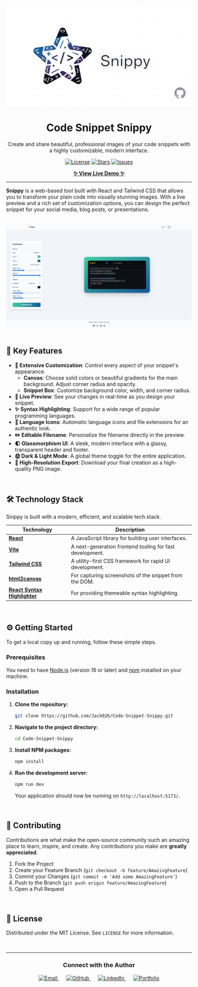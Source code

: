 <div align="center">
  <br />
  <img src="https://github.com/Jack026/Code-Snippet-Snippy/blob/main/logogit.png" alt="Snippy Banner" width="600"/>
  <br />

  <h1 align="center">Code Snippet Snippy</h1>

  <p align="center">
    Create and share beautiful, professional images of your code snippets with a highly customizable, modern interface.
  </p>

  <!-- Badges -->
  <p align="center">
    <a href="https://github.com/Jack026/Code-Snippet-Snippy/blob/main/LICENSE"><img src="https://img.shields.io/github/license/Jack026/Code-Snippet-Snippy?style=for-the-badge&color=blue" alt="License"></a>
    <a href="https://github.com/Jack026/Code-Snippet-Snippy/stargazers"><img src="https://img.shields.io/github/stars/Jack026/Code-Snippet-Snippy?style=for-the-badge&color=yellow" alt="Stars"></a>
    <a href="https://github.com/Jack026/Code-Snippet-Snippy/issues"><img src="https://img.shields.io/github/issues/Jack026/Code-Snippet-Snippy?style=for-the-badge&color=orange" alt="Issues"></a>
  </p>

  <p align="center">
    <a href="https://snippy-sjs.netlify.app" target="_blank"><strong>✨ View Live Demo ✨</strong></a>
  </p>
</div>

---

**Snippy** is a web-based tool built with React and Tailwind CSS that allows you to transform your plain code into visually stunning images. With a live preview and a rich set of customization options, you can design the perfect snippet for your social media, blog posts, or presentations.

<br/>

<div align="center">
  <img src="https://github.com/Jack026/Code-Snippet-Snippy/blob/main/pic/light.png" alt="Snippy Light Mode Screenshot" width="700"/>
</div>

<br/>

## 🚀 Key Features

-   **🎨 Extensive Customization**: Control every aspect of your snippet's appearance.
    -   **Canvas**: Choose solid colors or beautiful gradients for the main background. Adjust corner radius and opacity.
    -   **Snippet Box**: Customize background color, width, and corner radius.
-   **🌈 Live Preview**: See your changes in real-time as you design your snippet.
-   **✨ Syntax Highlighting**: Support for a wide range of popular programming languages.
-   **🎴 Language Icons**: Automatic language icons and file extensions for an authentic look.
-   **✏️ Editable Filename**: Personalize the filename directly in the preview.
-   **🌓 Glassmorphism UI**: A sleek, modern interface with a glassy, transparent header and footer.
-   **🌞 Dark & Light Mode**: A global theme toggle for the entire application.
-   **📲 High-Resolution Export**: Download your final creation as a high-quality PNG image.

<br/>

## 🛠️ Technology Stack

Snippy is built with a modern, efficient, and scalable tech stack.

| Technology                                               | Description                              |
| -------------------------------------------------------- | ---------------------------------------- |
| **[React](https://react.dev/)**                          | A JavaScript library for building user interfaces. |
| **[Vite](https://vitejs.dev/)**                          | A next-generation frontend tooling for fast development. |
| **[Tailwind CSS](https://tailwindcss.com/)**             | A utility-first CSS framework for rapid UI development. |
| **[html2canvas](https://html2canvas.hertzen.com/)**      | For capturing screenshots of the snippet from the DOM. |
| **[React Syntax Highlighter](https://github.com/react-syntax-highlighter/react-syntax-highlighter)** | For providing themeable syntax highlighting. |

<br/>

## ⚙️ Getting Started

To get a local copy up and running, follow these simple steps.

### Prerequisites

You need to have [Node.js](https://nodejs.org/) (version 16 or later) and [npm](https://www.npmjs.com/) installed on your machine.

### Installation

1.  **Clone the repository:**
    ```sh
    git clone https://github.com/Jack026/Code-Snippet-Snippy.git
    ```
2.  **Navigate to the project directory:**
    ```sh
    cd Code-Snippet-Snippy
    ```
3.  **Install NPM packages:**
    ```sh
    npm install
    ```
4.  **Run the development server:**
    ```sh
    npm run dev
    ```
    Your application should now be running on `http://localhost:5173/`.

<br/>

## 🤝 Contributing

Contributions are what make the open-source community such an amazing place to learn, inspire, and create. Any contributions you make are **greatly appreciated**.

1.  Fork the Project
2.  Create your Feature Branch (`git checkout -b feature/AmazingFeature`)
3.  Commit your Changes (`git commit -m 'Add some AmazingFeature'`)
4.  Push to the Branch (`git push origin feature/AmazingFeature`)
5.  Open a Pull Request

<br/>

## 📄 License

Distributed under the MIT License. See `LICENSE` for more information.

<br/>

---

<div align="center">
  <h3>Connect with the Author</h3>
  <p>
    <a href="mailto:souravjyotisahariah@gmail.com" target="_blank" rel="noopener noreferrer" style="margin: 0 10px;">
      <img src="https://img.shields.io/badge/Email-D14836?style=for-the-badge&logo=gmail&logoColor=white" alt="Email"/>
    </a>
    <a href="https://github.com/jack026" target="_blank" rel="noopener noreferrer" style="margin: 0 10px;">
      <img src="https://img.shields.io/badge/GitHub-181717?style=for-the-badge&logo=github&logoColor=white" alt="GitHub"/>
    </a>
    <a href="https://linkedin.com/in/sourav-jyoti-sahariah" target="_blank" rel="noopener noreferrer" style="margin: 0 10px;">
      <img src="https://img.shields.io/badge/LinkedIn-0A66C2?style=for-the-badge&logo=linkedin&logoColor=white" alt="LinkedIn"/>
    </a>
    <a href="https://sjs-protfolio.netlify.app/" target="_blank" rel="noopener noreferrer" style="margin: 0 10px;">
      <img src="https://img.shields.io/badge/Portfolio-25D366?style=for-the-badge&logo=whatsapp&logoColor=white" alt="Portfolio"/>
    </a>
  </p>
</div>
